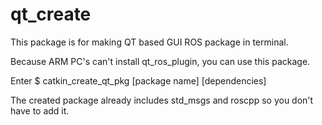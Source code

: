 # qt_create

This package is for making QT based GUI ROS package in terminal.

Because ARM PC's can't install qt_ros_plugin, you can use this package.

Enter 
$ catkin_create_qt_pkg [package name] [dependencies]

The created package already includes std_msgs and roscpp so you don't have to add it. 
